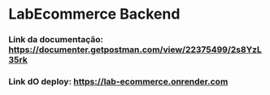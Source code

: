 # LabEcommerce Backend


### Link da documentação: https://documenter.getpostman.com/view/22375499/2s8YzL35rk
### Link dO deploy: https://lab-ecommerce.onrender.com
